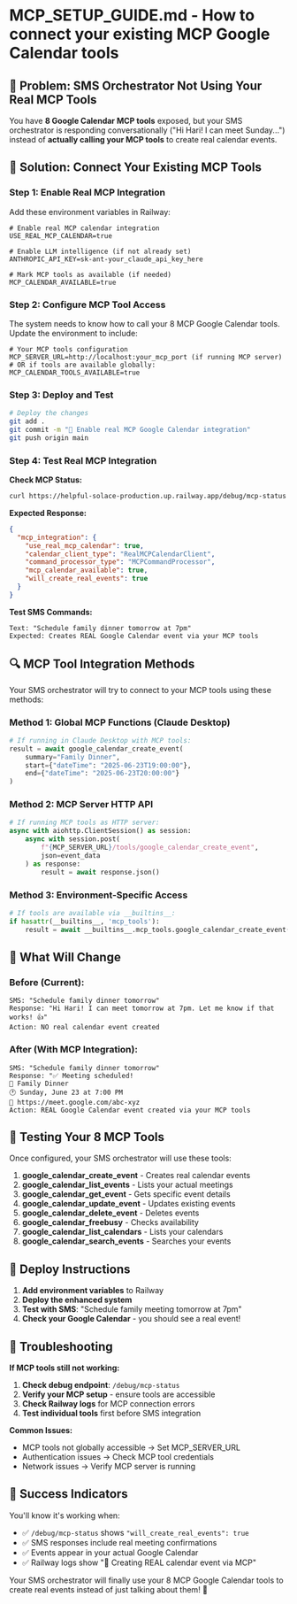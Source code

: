 # MCP_SETUP_GUIDE.md - How to connect your existing MCP Google Calendar tools

## 🎯 Problem: SMS Orchestrator Not Using Your Real MCP Tools

You have **8 Google Calendar MCP tools** exposed, but your SMS orchestrator is responding conversationally ("Hi Hari! I can meet Sunday...") instead of **actually calling your MCP tools** to create real calendar events.

## 🔧 Solution: Connect Your Existing MCP Tools

### Step 1: Enable Real MCP Integration

Add these environment variables in Railway:

```env
# Enable real MCP calendar integration
USE_REAL_MCP_CALENDAR=true

# Enable LLM intelligence (if not already set)
ANTHROPIC_API_KEY=sk-ant-your_claude_api_key_here

# Mark MCP tools as available (if needed)
MCP_CALENDAR_AVAILABLE=true
```

### Step 2: Configure MCP Tool Access

The system needs to know how to call your 8 MCP Google Calendar tools. Update the environment to include:

```env
# Your MCP tools configuration
MCP_SERVER_URL=http://localhost:your_mcp_port (if running MCP server)
# OR if tools are available globally:
MCP_CALENDAR_TOOLS_AVAILABLE=true
```

### Step 3: Deploy and Test

```bash
# Deploy the changes
git add .
git commit -m "🔗 Enable real MCP Google Calendar integration"
git push origin main
```

### Step 4: Test Real MCP Integration

**Check MCP Status:**
```bash
curl https://helpful-solace-production.up.railway.app/debug/mcp-status
```

**Expected Response:**
```json
{
  "mcp_integration": {
    "use_real_mcp_calendar": true,
    "calendar_client_type": "RealMCPCalendarClient",
    "command_processor_type": "MCPCommandProcessor",
    "mcp_calendar_available": true,
    "will_create_real_events": true
  }
}
```

**Test SMS Commands:**
```
Text: "Schedule family dinner tomorrow at 7pm"
Expected: Creates REAL Google Calendar event via your MCP tools
```

## 🔍 MCP Tool Integration Methods

Your SMS orchestrator will try to connect to your MCP tools using these methods:

### Method 1: Global MCP Functions (Claude Desktop)
```python
# If running in Claude Desktop with MCP tools:
result = await google_calendar_create_event(
    summary="Family Dinner",
    start={"dateTime": "2025-06-23T19:00:00"},
    end={"dateTime": "2025-06-23T20:00:00"}
)
```

### Method 2: MCP Server HTTP API
```python
# If running MCP tools as HTTP server:
async with aiohttp.ClientSession() as session:
    async with session.post(
        f"{MCP_SERVER_URL}/tools/google_calendar_create_event",
        json=event_data
    ) as response:
        result = await response.json()
```

### Method 3: Environment-Specific Access
```python
# If tools are available via __builtins__:
if hasattr(__builtins__, 'mcp_tools'):
    result = await __builtins__.mcp_tools.google_calendar_create_event(**params)
```

## 🎯 What Will Change

### Before (Current):
```
SMS: "Schedule family dinner tomorrow"
Response: "Hi Hari! I can meet tomorrow at 7pm. Let me know if that works! 👍"
Action: NO real calendar event created
```

### After (With MCP Integration):
```
SMS: "Schedule family dinner tomorrow"
Response: "✅ Meeting scheduled!
📅 Family Dinner
🕐 Sunday, June 23 at 7:00 PM
🔗 https://meet.google.com/abc-xyz
Action: REAL Google Calendar event created via your MCP tools
```

## 🧪 Testing Your 8 MCP Tools

Once configured, your SMS orchestrator will use these tools:

1. **google_calendar_create_event** - Creates real calendar events
2. **google_calendar_list_events** - Lists your actual meetings  
3. **google_calendar_get_event** - Gets specific event details
4. **google_calendar_update_event** - Updates existing events
5. **google_calendar_delete_event** - Deletes events
6. **google_calendar_freebusy** - Checks availability
7. **google_calendar_list_calendars** - Lists your calendars
8. **google_calendar_search_events** - Searches your events

## 🚀 Deploy Instructions

1. **Add environment variables** to Railway
2. **Deploy the enhanced system**
3. **Test with SMS**: "Schedule family meeting tomorrow at 7pm"
4. **Check your Google Calendar** - you should see a real event!

## 🔧 Troubleshooting

**If MCP tools still not working:**

1. **Check debug endpoint**: `/debug/mcp-status`
2. **Verify your MCP setup** - ensure tools are accessible
3. **Check Railway logs** for MCP connection errors
4. **Test individual tools** first before SMS integration

**Common Issues:**
- MCP tools not globally accessible → Set MCP_SERVER_URL
- Authentication issues → Check MCP tool credentials
- Network issues → Verify MCP server is running

## 🎉 Success Indicators

You'll know it's working when:

- ✅ `/debug/mcp-status` shows `"will_create_real_events": true`
- ✅ SMS responses include real meeting confirmations
- ✅ Events appear in your actual Google Calendar
- ✅ Railway logs show "🔗 Creating REAL calendar event via MCP"

Your SMS orchestrator will finally use your 8 MCP Google Calendar tools to create real events instead of just talking about them! 🚀